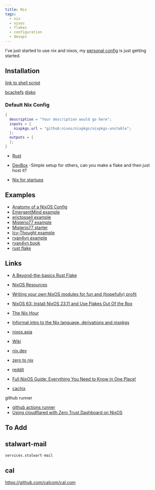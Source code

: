 ```yaml
---
title: Nix
tags:
  - nix
  - nixos
  - flakes
  - configuration
  - devops
---
```


I've just started to use nix and nixos, my [personal config](https://github.com/gavdaly/nix-config) is just getting started.

## Installation

[link to shell script](https://nixos.org/download.html#nix-install-macos)

[bcachefs](https://nixos.wiki/wiki/Bcachefs)
[disko](https://github.com/nix-community/disko)

### Default Nix Config

```nix
{
  description = "Your description would go here";
  inputs = {
    nixpkgs.url = "github:nixos/nixpkgs/nixpkgs-unstable";
  };
  outputs = {
  };
}
```

- [Rust](https://github.com/oxalica/rust-overlay)

- [DevBox](https://www.jetify.com/devbox/) -Simple setup for others, can you make a flake and then just host it?

- [Nix for startups](https://www.youtube.com/watch?v=WJZgzwB3ziE)

## Examples

- [Anatomy of a NixOS Config](https://www.youtube.com/watch?v=YHm7e3f87iY&list=PLAWyx2BxU4OyERRTbzNAaRHK08DQ0DD_l)
- [EmergentMind example](https://github.com/EmergentMind/nix-config)
- [erictossell example](https://github.com/erictossell/nixflakes)
- [Misterio77 example](https://github.com/Misterio77/nix-config)
- [Misterio77 starter](https://github.com/Misterio77/nix-starter-configs)
- [Icy-Thought example](https://github.com/Icy-Thought/snowflake)
- [ryan4yn example](https://github.com/ryan4yin/nix-config)
- [ryan4yn book](https://github.com/ryan4yin/nixos-and-flakes-book)
- [rust flake](https://github.com/cpu/rust-flake/)

## Links

- [A Beyond-the-basics Rust Flake](https://log.woodweb.ca/articles/rust-flake/)

- [NixOS Resources](https://unmovedcentre.com)
- [Writing your own NixOS modules for fun and (hopefully) profit](https://www.youtube.com/watch?v=SzyuLVzS5Fg_)

- [NixOS 63: Install NixOS 23.11 and Use Flakes Out Of the Box](https://www.youtube.com/watch?v=hoB0pHZ0fpI)
- [The Nix Hour](https://www.youtube.com/playlist?app=desktop&list=PLyzwHTVJlRc8yjlx4VR4LU5A5O44og9in)
- [Informal intro to the Nix language, derivations and nixpkgs](https://www.youtube.com/watch?v=9DJtHIpdp0Y)
- [nixos.asia](https://nixos.asia/en)
- [Wiki](https://nixos.wiki/)
- [nix.dev](https://nix.dev/)
- [zero to nix](https://zero-to-nix.com)
- [reddit](https://www.reddit.com/r/NixOS/)
- [Full NixOS Guide: Everything You Need to Know in One Place!](https://www.youtube.com/watch?v=nLwbNhSxLd4)

- [cachix](https://github.com/cachix/install-nix-action)

github runner

- [github actions runner](https://nix-community.github.io/srvos/github_actions_runner/)
- [Using cloudflared with Zero Trust Dashboard on NixOS](https://discourse.nixos.org/t/using-cloudflared-with-zero-trust-dashboard-on-nixos/19069)

## To Add

## stalwart-mail

```nix
services.stalwart-mail
```

## cal

<https://github.com/calcom/cal.com>
